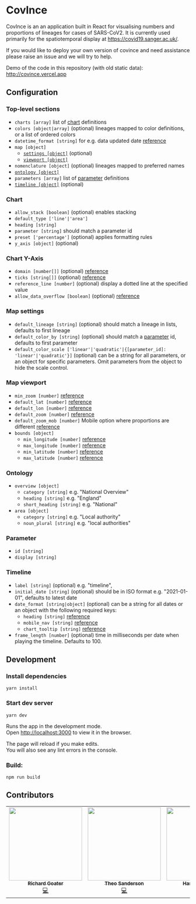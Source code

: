 # CovInce

CovInce is an an application built in React for visualising numbers and proportions of lineages for cases of SARS-CoV2. It is currently used primarily for the spatiotemporal display at https://covid19.sanger.ac.uk/.

If you would like to deploy your own version of covince and need assistance please raise an issue and we will try to help.

Demo of the code in this repository (with old static data): http://covince.vercel.app

## Configuration

### Top-level sections

* `charts [array]` list of [chart](#chart) definitions
* `colors [object|array]` (optional) lineages mapped to color definitions, or a list of ordered colors
* `datetime_format [string]` for e.g. data updated date [reference](https://date-fns.org/docs/format) 
* `map [object]`
  *  [`settings [object]`](#map-settings) (optional)
  *  [`viewport [object]`](#map-viewport)
* `nomenclature [object]` (optional) lineages mapped to preferred names
* [`ontology [object]`](#ontology)
* `parameters [array]` list of [parameter](#parameter) definitions
* [`timeline [object]`](#timeline) (optional)
   
### Chart

* `allow_stack [boolean]` (optional) enables stacking
* `default_type ['line'|'area']`
* `heading [string]` 
* `parameter [string]` should match a parameter id
* `preset ['percentage']` (optional) applies formatting rules
* `y_axis [object]` (optional) 

### Chart Y-Axis

* `domain [number[]]` (optional) [reference](https://recharts.org/en-US/api/YAxis#domain)
* `ticks [string[]]` (optional) [reference](https://recharts.org/en-US/api/YAxis#ticks) 
* `reference_line [number]` (optional) display a dotted line at the specified value
* `allow_data_overflow [boolean]` (optional) [reference](https://recharts.org/en-US/api/YAxis#allowDataOverflow)

### Map settings

* `default_lineage [string]` (optional) should match a lineage in lists, defaults to first lineage
* `default_color_by [string]` (optional) should match a [parameter](#parameter) id, defaults to first parameter
* `default_color_scale ['linear'|'quadratic'|{[parameter_id]: 'linear'|'quadratic'}]` (optional) can be a string for all parameters, or an object for specific parameters. Omit parameters from the object to hide the scale control.

### Map viewport

* `min_zoom [number]` [reference](https://maplibre.org/maplibre-gl-js-docs/api/map/#map#setzoom)
* `default_lat [number]` [reference](https://maplibre.org/maplibre-gl-js-docs/api/geography/#lnglat) 
* `default_lon [number]` [reference](https://maplibre.org/maplibre-gl-js-docs/api/geography/#lnglat) 
* `default_zoom [number]` [reference](https://maplibre.org/maplibre-gl-js-docs/api/map/#map#setzoom) 
* `default_zoom_mob [number]` Mobile option where proportions are different [reference](https://maplibre.org/maplibre-gl-js-docs/api/map/#map#setzoom) 
* `bounds [object]` 
  * `min_longitude [number]` [reference](https://maplibre.org/maplibre-gl-js-docs/api/geography/#lnglat)
  * `max_longitude [number]` [reference](https://maplibre.org/maplibre-gl-js-docs/api/geography/#lnglat)
  * `min_latitude [number]` [reference](https://maplibre.org/maplibre-gl-js-docs/api/geography/#lnglat)
  * `max_latitude [number]` [reference](https://maplibre.org/maplibre-gl-js-docs/api/geography/#lnglat)

### Ontology

* `overview [object]`
  * `category [string]` e.g. "National Overview"
  * `heading [string]` e.g. "England"
  * `short_heading [string]` e.g. "National"
* `area [object]`
  * `category [string]` e.g. "Local authority"
  * `noun_plural [string]` e.g. "local authorities"

### Parameter

* `id [string]`
* `display [string]`

### Timeline
* `label [string]` (optional) e.g. "timeline",
* `initial_date [string]` (optional) should be in ISO format e.g. "2021-01-01", defaults to latest date
* `date_format [string|object]` (optional) can be a string for all dates or an object with the following required keys:
  * `heading [string]` [reference](https://date-fns.org/docs/format)
  * `mobile_nav [string]` [reference](https://date-fns.org/docs/format)
  * `chart_tooltip [string]` [reference](https://date-fns.org/docs/format)
* `frame_length [number]` (optional) time in milliseconds per date when playing the timeline. Defaults to 100.

## Development

### Install dependencies

```yarn install```

### Start dev server
```yarn dev```

Runs the app in the development mode.\
Open [http://localhost:3000](http://localhost:3000) to view it in the browser.

The page will reload if you make edits.\
You will also see any lint errors in the console.

### Build:
`npm run build` 

## Contributors

<!-- ALL-CONTRIBUTORS-LIST:START - Do not remove or modify this section -->
<!-- prettier-ignore-start -->
<!-- markdownlint-disable -->
<table>
  <tr>
    <td align="center"><a href="https://github.com/richardgoater"><img src="https://avatars.githubusercontent.com/u/1429721?v=4?s=200" width="200px;" alt=""/><br /><sub><b>Richard Goater</b></sub></a><br /><a href="https://github.com/theosanderson/covince/commits?author=richardgoater" title="Code">💻</a></td>
    <td align="center"><a href="http://theo.io/"><img src="https://avatars.githubusercontent.com/u/19732295?v=4?s=200" width="200px;" alt=""/><br /><sub><b>Theo Sanderson</b></sub></a><br /><a href="https://github.com/theosanderson/covince/commits?author=theosanderson" title="Code">💻</a></td>
    <td align="center"><a href="https://github.com/sagar87"><img src="https://avatars.githubusercontent.com/u/7542594?v=4?s=200" width="200px;" alt=""/><br /><sub><b>Harald Vöhringer</b></sub></a><br /><a href="https://github.com/theosanderson/covince/commits?author=sagar87" title="Code">💻</a></td>
  </tr>
</table>

<!-- markdownlint-restore -->
<!-- prettier-ignore-end -->

<!-- ALL-CONTRIBUTORS-LIST:END -->

